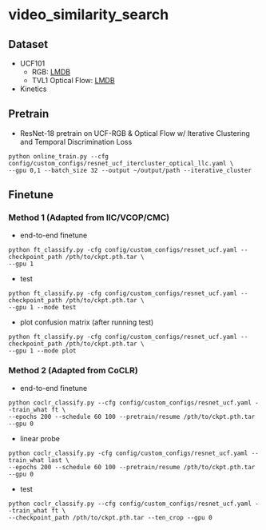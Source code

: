 
# video_similarity_search

## Dataset
* UCF101
  * RGB:  [LMDB](http://thor.robots.ox.ac.uk/~vgg/data/CoCLR/ucf101_rgb_lmdb.tar)
  * TVL1 Optical Flow: [LMDB](http://thor.robots.ox.ac.uk/~vgg/data/CoCLR/ucf101_flow_lmdb.tar)
* Kinetics

## Pretrain
* ResNet-18 pretrain on UCF-RGB & Optical Flow w/ Iterative Clustering and Temporal Discrimination Loss
 
```
python online_train.py --cfg config/custom_configs/resnet_ucf_itercluster_optical_llc.yaml \
--gpu 0,1 --batch_size 32 --output ~/output/path --iterative_cluster
```

## Finetune
### Method 1 (Adapted from IIC/VCOP/CMC)
* end-to-end finetune
```
python ft_classify.py -cfg config/custom_configs/resnet_ucf.yaml --checkpoint_path /pth/to/ckpt.pth.tar \
--gpu 1
```

* test
```
python ft_classify.py -cfg config/custom_configs/resnet_ucf.yaml --checkpoint_path /pth/to/ckpt.pth.tar \
--gpu 1 --mode test
```
* plot confusion matrix (after running test)
```
python ft_classify.py -cfg config/custom_configs/resnet_ucf.yaml --checkpoint_path /pth/to/ckpt.pth.tar \
--gpu 1 --mode plot
```
### Method 2 (Adapted from CoCLR)

* end-to-end finetune
```
python coclr_classify.py --cfg config/custom_configs/resnet_ucf.yaml --train_what ft \
--epochs 200 --schedule 60 100 --pretrain/resume /pth/to/ckpt.pth.tar --gpu 0 
```
* linear probe
```
python coclr_classify.py -cfg config/custom_configs/resnet_ucf.yaml --train_what last \
--epochs 200 --schedule 60 100 --pretrain/resume /pth/to/ckpt.pth.tar --gpu 0
```
* test
```
python coclr_classify.py --cfg config/custom_configs/resnet_ucf.yaml --train_what ft \
--checkpoint_path /pth/to/ckpt.pth.tar --ten_crop --gpu 0
```



